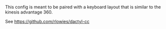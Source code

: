 This config is meant to be paired with a keyboard layout that is similar to the kinesis advantage 360.

See https://github.com/rlowies/dactyl-cc
